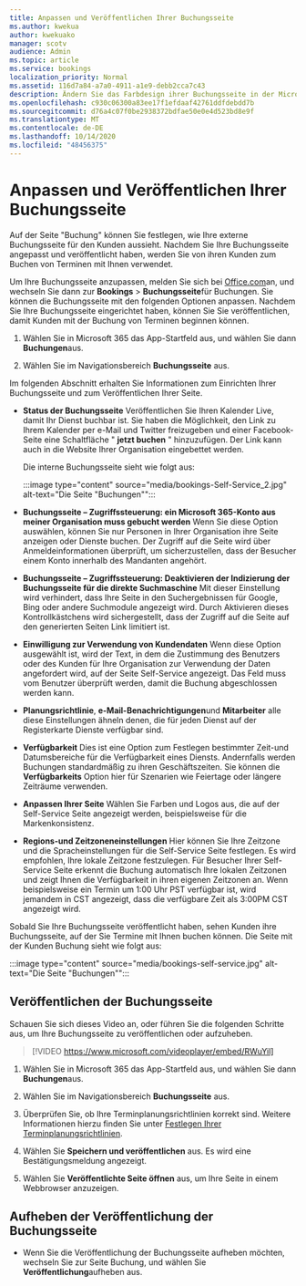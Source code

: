 ```yaml
---
title: Anpassen und Veröffentlichen Ihrer Buchungsseite
ms.author: kwekua
author: kwekuako
manager: scotv
audience: Admin
ms.topic: article
ms.service: bookings
localization_priority: Normal
ms.assetid: 116d7a84-a7a0-4911-a1e9-debb2cca7c43
description: Ändern Sie das Farbdesign ihrer Buchungsseite in der Microsoft Reservations-app.
ms.openlocfilehash: c930c06300a83ee17f1efdaaf42761ddfdebdd7b
ms.sourcegitcommit: d76a4c07f0be2938372bdfae50e0e4d523bd8e9f
ms.translationtype: MT
ms.contentlocale: de-DE
ms.lasthandoff: 10/14/2020
ms.locfileid: "48456375"
---
```

# <a name="customize-and-publish-your-booking-page"></a>Anpassen und Veröffentlichen Ihrer Buchungsseite

Auf der Seite "Buchung" können Sie festlegen, wie Ihre externe Buchungsseite für den Kunden aussieht. Nachdem Sie Ihre Buchungsseite angepasst und veröffentlicht haben, werden Sie von ihren Kunden zum Buchen von Terminen mit Ihnen verwendet.

Um Ihre Buchungsseite anzupassen, melden Sie sich bei [Office.com](https://office.com)an, und wechseln Sie dann zur **Bookings** \> **Buchungsseite**für Buchungen. Sie können die Buchungsseite mit den folgenden Optionen anpassen. Nachdem Sie Ihre Buchungsseite eingerichtet haben, können Sie Sie veröffentlichen, damit Kunden mit der Buchung von Terminen beginnen können.

1. Wählen Sie in Microsoft 365 das App-Startfeld aus, und wählen Sie dann **Buchungen**aus.

2. Wählen Sie im Navigationsbereich **Buchungsseite** aus.

Im folgenden Abschnitt erhalten Sie Informationen zum Einrichten Ihrer Buchungsseite und zum Veröffentlichen Ihrer Seite.

- **Status der Buchungsseite** Veröffentlichen Sie Ihren Kalender Live, damit Ihr Dienst buchbar ist. Sie haben die Möglichkeit, den Link zu Ihrem Kalender per e-Mail und Twitter freizugeben und einer Facebook-Seite eine Schaltfläche " **jetzt buchen** " hinzuzufügen. Der Link kann auch in die Website Ihrer Organisation eingebettet werden.

    Die interne Buchungsseite sieht wie folgt aus:

    :::image type="content" source="media/bookings-Self-Service_2.jpg" alt-text="Die Seite &quot;Buchungen&quot;":::

- **Buchungsseite – Zugriffssteuerung: ein Microsoft 365-Konto aus meiner Organisation muss gebucht werden**  Wenn Sie diese Option auswählen, können Sie nur Personen in Ihrer Organisation ihre Seite anzeigen oder Dienste buchen. Der Zugriff auf die Seite wird über Anmeldeinformationen überprüft, um sicherzustellen, dass der Besucher einem Konto innerhalb des Mandanten angehört.

- **Buchungsseite – Zugriffssteuerung: Deaktivieren der Indizierung der Buchungsseite für die direkte Suchmaschine** Mit dieser Einstellung wird verhindert, dass Ihre Seite in den Suchergebnissen für Google, Bing oder andere Suchmodule angezeigt wird. Durch Aktivieren dieses Kontrollkästchens wird sichergestellt, dass der Zugriff auf die Seite auf den generierten Seiten Link limitiert ist.

- **Einwilligung zur Verwendung von Kundendaten** Wenn diese Option ausgewählt ist, wird der Text, in dem die Zustimmung des Benutzers oder des Kunden für Ihre Organisation zur Verwendung der Daten angefordert wird, auf der Seite Self-Service angezeigt. Das Feld muss vom Benutzer überprüft werden, damit die Buchung abgeschlossen werden kann.

- **Planungsrichtlinie**, **e-Mail-Benachrichtigungen**und **Mitarbeiter** alle diese Einstellungen ähneln denen, die für jeden Dienst auf der Registerkarte Dienste verfügbar sind.

- **Verfügbarkeit** Dies ist eine Option zum Festlegen bestimmter Zeit-und Datumsbereiche für die Verfügbarkeit eines Diensts. Andernfalls werden Buchungen standardmäßig zu ihren Geschäftszeiten. Sie können die **Verfügbarkeits** Option hier für Szenarien wie Feiertage oder längere Zeiträume verwenden.

- **Anpassen Ihrer Seite** Wählen Sie Farben und Logos aus, die auf der Self-Service Seite angezeigt werden, beispielsweise für die Markenkonsistenz.

- **Regions-und Zeitzoneneinstellungen** Hier können Sie Ihre Zeitzone und die Spracheinstellungen für die Self-Service Seite festlegen. Es wird empfohlen, Ihre lokale Zeitzone festzulegen. Für Besucher Ihrer Self-Service Seite erkennt die Buchung automatisch Ihre lokalen Zeitzonen und zeigt Ihnen die Verfügbarkeit in ihren eigenen Zeitzonen an. Wenn beispielsweise ein Termin um 1:00 Uhr PST verfügbar ist, wird jemandem in CST angezeigt, dass die verfügbare Zeit als 3:00PM CST angezeigt wird.

Sobald Sie Ihre Buchungsseite veröffentlicht haben, sehen Kunden ihre Buchungsseite, auf der Sie Termine mit Ihnen buchen können. Die Seite mit der Kunden Buchung sieht wie folgt aus:

:::image type="content" source="media/bookings-self-service.jpg" alt-text="Die Seite &quot;Buchungen&quot;":::

## <a name="publish-the-booking-page"></a>Veröffentlichen der Buchungsseite

Schauen Sie sich dieses Video an, oder führen Sie die folgenden Schritte aus, um Ihre Buchungsseite zu veröffentlichen oder aufzuheben.

> [!VIDEO https://www.microsoft.com/videoplayer/embed/RWuYil]

1. Wählen Sie in Microsoft 365 das App-Startfeld aus, und wählen Sie dann **Buchungen**aus.

1. Wählen Sie im Navigationsbereich **Buchungsseite** aus.

1. Überprüfen Sie, ob Ihre Terminplanungsrichtlinien korrekt sind. Weitere Informationen hierzu finden Sie unter [Festlegen Ihrer Terminplanungsrichtlinien](set-scheduling-policies.md).

1. Wählen Sie **Speichern und veröffentlichen** aus. Es wird eine Bestätigungsmeldung angezeigt.

1. Wählen Sie **Veröffentlichte Seite öffnen** aus, um Ihre Seite in einem Webbrowser anzuzeigen.

## <a name="unpublish-the-booking-page"></a>Aufheben der Veröffentlichung der Buchungsseite

 - Wenn Sie die Veröffentlichung der Buchungsseite aufheben möchten, wechseln Sie zur Seite Buchung, und wählen Sie **Veröffentlichung**aufheben aus.

